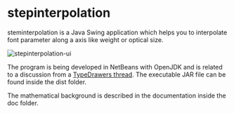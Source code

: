# stepinterpolation
steminterpolation is a Java Swing application which helps you to interpolate font parameter along a axis like weight or optical size.

![stepinterpolation-ui](https://user-images.githubusercontent.com/11213578/39399205-2015a102-4b1a-11e8-9232-9d13d0ed025b.png)

The program is being developed in NetBeans with OpenJDK and is related to 
a discussion from a [TypeDrawers thread](http://typedrawers.com/discussion/2665/a-generalization-of-lucas-de-groot-s-interpolation-theory).
The executable JAR file can be found inside the dist folder.

The mathematical background is described in the documentation inside the doc folder.
